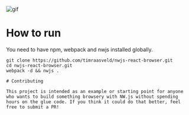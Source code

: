 ![gif](https://media.giphy.com/media/3ohze10jbwW1xICosE/giphy.gif)

# How to run
You need to have npm, webpack and nwjs installed globally.
```
git clone https://github.com/timraasveld/nwjs-react-browser.git
cd nwjs-react-browser.git
webpack -d && nwjs .

# Contributing

This project is intended as an example or starting point for anyone who wants to build something browsery with NW.js without spending hours on the glue code. If you think it could do that better, feel free to submit a PR!
